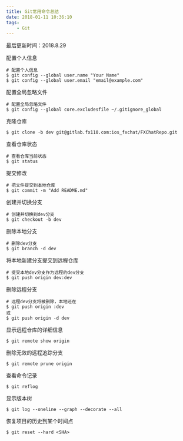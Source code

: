 ```yaml
---
title: Git常用命令总结
date: 2018-01-11 10:36:10
tags:
	- Git
---
```


最后更新时间：2018.8.29

配置个人信息

```shell
# 配置个人信息
$ git config --global user.name "Your Name"
$ git config --global user.email "email@example.com"
```

配置全局忽略文件

```shell
# 配置全局忽略文件
$ git config --global core.excludesfile ~/.gitignore_global
```

克隆仓库

```shell
$ git clone -b dev git@gitlab.fx110.com:ios_fxchat/FXChatRepo.git
```

<!-- more -->

查看仓库状态

```shell
# 查看仓库当前状态
$ git status
```

提交修改

```shell
# 把文件提交到本地仓库
$ git commit -m "Add README.md"
```

创建并切换分支

```shell
# 创建并切换到dev分支
$ git checkout -b dev
```

删除本地分支

```shell
# 删除dev分支
$ git branch -d dev
```

将本地新建分支提交到远程仓库

```shell
# 提交本地dev分支作为远程的dev分支
$ git push origin dev:dev
```

删除远程分支

```shell
# 远程dev分支将被删除，本地还在
$ git push origin :dev
或
$ git push origin -d dev
```

显示远程仓库的详细信息

```shell
$ git remote show origin
```

删除无效的远程追踪分支

```shell
$ git remote prune origin
```

查看命令记录

```shell
$ git reflog
```

显示版本树

```shell
$ git log --oneline --graph --decorate --all
```

恢复项目的历史到某个时间点

```shell
$ git reset --hard <SHA>
```

